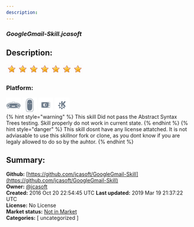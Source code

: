```yaml
---
description: 
---
```


### _GoogleGmail-Skill.jcasoft_  
## Description:  
  
![](../.gitbook/assets/star.png)![](../.gitbook/assets/star.png)![](../.gitbook/assets/star.png)![](../.gitbook/assets/star.png)![](../.gitbook/assets/star.png)![](../.gitbook/assets/star.png)![](../.gitbook/assets/star.png)  
### Platform:  
 ![Mark I](../.gitbook/assets/mark-1-icon.png)  ![Mark II](../.gitbook/assets/mark-2-icon.png)  ![Picroft](../.gitbook/assets/picroft-icon.png)  ![plasmoid](../.gitbook/assets/kde.png)   
{% hint style="warning" %}
This skill Did not pass the Abstract Syntax Trees testing. Skill properly do not work in current state.
{% endhint %}
{% hint style="danger" %}
This skill dosnt have any license attatched. It is not adviasable to use this skillnor fork or clone, as you dont know if you are legaly allowed to do so by the auhtor.
{% endhint %}
  
## Summary:  
**Github:** [https://github.com/jcasoft/GoogleGmail-Skill](https://github.com/jcasoft/GoogleGmail-Skill)  
**Owner:** [@jcasoft](https://github.com/jcasoft)  
**Created:** 2016 Oct 20 22:54:45 UTC  **Last updated:** 2019 Mar 19 21:37:22 UTC  
**License:** No License  
**Market status:** [Not in Market](https://market.mycroft.ai/skill/)  
**Categories:** [ uncategorized ]   
